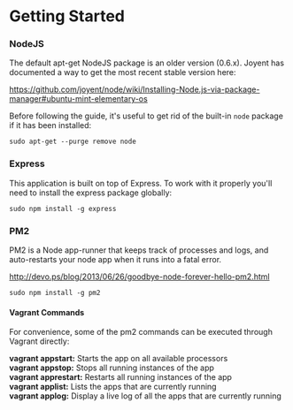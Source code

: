 # Getting Started

### NodeJS

The default apt-get NodeJS package is an older version (0.6.x). Joyent has documented a
way to get the most recent stable version here:  

https://github.com/joyent/node/wiki/Installing-Node.js-via-package-manager#ubuntu-mint-elementary-os

Before following the guide, it's useful to get rid of the built-in `node` package if it
has been installed:

```
sudo apt-get --purge remove node
```

### Express

This application is built on top of Express. To work with it properly you'll need to install
the express package globally:

```
sudo npm install -g express
```

### PM2

PM2 is a Node app-runner that keeps track of processes and logs, and auto-restarts your node app
when it runs into a fatal error.

http://devo.ps/blog/2013/06/26/goodbye-node-forever-hello-pm2.html

```
sudo npm install -g pm2
```

#### Vagrant Commands

For convenience, some of the pm2 commands can be executed through Vagrant directly:

**vagrant appstart:** Starts the app on all available processors  
**vagrant appstop:** Stops all running instances of the app  
**vagrant apprestart:** Restarts all running instances of the app  
**vagrant applist:** Lists the apps that are currently running  
**vagrant applog:** Display a live log of all the apps that are currently running  
